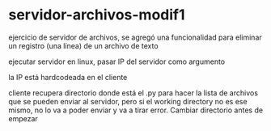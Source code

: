 # servidor-archivos-modif1

ejercicio de servidor de archivos, se agregó una funcionalidad para eliminar un registro (una línea) de un archivo de texto

ejecutar servidor en linux, pasar IP del servidor como argumento

la IP está hardcodeada en el cliente

cliente recupera directorio donde está el .py para hacer la lista de archivos que se pueden enviar al servidor, pero si el working directory no es ese mismo, no lo va a poder enviar y va a tirar error. Cambiar directorio antes de empezar
